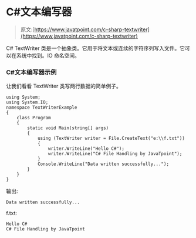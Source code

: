 # C#文本编写器

> 原文:[https://www.javatpoint.com/c-sharp-textwriter](https://www.javatpoint.com/c-sharp-textwriter)

C# TextWriter 类是一个抽象类。它用于将文本或连续的字符序列写入文件。它可以在系统中找到。IO 命名空间。

### C#文本编写器示例

让我们看看 TextWriter 类写两行数据的简单例子。

```
using System;
using System.IO;
namespace TextWriterExample
{
    class Program
    {
        static void Main(string[] args)
        {
            using (TextWriter writer = File.CreateText("e:\\f.txt"))
            {
                writer.WriteLine("Hello C#");
                writer.WriteLine("C# File Handling by JavaTpoint");
            }
            Console.WriteLine("Data written successfully...");
        }
    }
}

```

输出:

```
Data written successfully...

```

f.txt:

```
Hello C#
C# File Handling by JavaTpoint

```